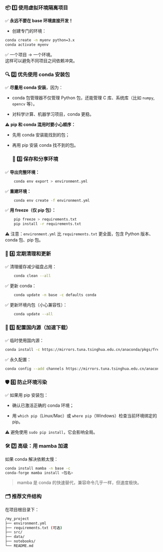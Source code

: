 
### 📦 1️⃣ 使用虚拟环境隔离项目

✅ **永远不要在 base 环境直接开发！**
- 创建专门的环境：
```bash
conda create -n myenv python=3.x
conda activate myenv
```
✅ 一个项目 → 一个环境。  
这样可以避免不同项目之间依赖冲突。

### 🔍 2️⃣ 优先使用 conda 安装包

✅ **尽量用 conda 安装**，因为：

- conda 包管理器不仅管理 Python 包，还能管理 C 库、系统库（比如 `numpy`, `opencv` 等）。
    
- 对科学计算、机器学习项目，conda 更稳。
    

⚠️ **pip 和 conda 混用时要小心顺序：**

- 先用 conda 安装能找到的包；
    
- 再用 pip 安装 conda 找不到的包。
  
  ### 📜 3️⃣ 保存和分享环境

✅ **导出完整环境：**
```bash
	conda env export > environment.yml
```

✅ **重建环境：**
```bash
	conda env create -f environment.yml
```

✅ **用 freeze（仅 pip 包）：**
```bash
	pip freeze > requirements.txt
	pip install -r requirements.txt
```

⚠️ 注意：`environment.yml` 比 `requirements.txt` 更全面，包含 Python 版本、conda 包、pip 包。

### 🧹 4️⃣ 定期清理和更新

✅ 清理缓存减少磁盘占用：

```bash
	conda clean --all
```
✅ 更新 conda：

```bash
	conda update -n base -c defaults conda
```
✅ 更新环境内包（小心兼容性）：

```bash
	conda update --all
```

### 🚀 5️⃣ 配置国内源（加速下载）

✅ 临时使用国内源：

```bash
conda install -c https://mirrors.tuna.tsinghua.edu.cn/anaconda/pkgs/free <包名>
```

✅ 永久配置：

```bash
conda config --add channels https://mirrors.tuna.tsinghua.edu.cn/anaconda/pkgs/free conda config --set show_channel_urls yes
```

### 🛡 6️⃣ 防止环境污染

✅ 如果用 pip 安装包：

- 确认已激活正确的 conda 环境；
    
- 用 `which pip`（Linux/Mac）或 `where pip`（Windows）检查当前环境绑定的 pip。
    
⚠️ 避免使用 `sudo pip install`，它会影响全局。

### 🛠 7️⃣ 高级：用 mamba 加速

如果 conda 解决依赖太慢：

```bash
conda install mamba -n base -c 
conda-forge mamba install <包名>
```
> mamba 是 conda 的快速替代，兼容命令几乎一样，但速度极快。

### 🗂 推荐文件结构

在项目根目录下：
```bash
/my_project
├── environment.yml
├── requirements.txt (可选)
├── src/
├── data/
├── notebooks/
└── README.md
```

